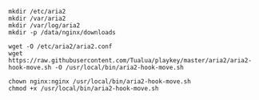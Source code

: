 
    mkdir /etc/aria2
    mkdir /var/aria2
    mkdir /var/log/aria2
    mkdir -p /data/nginx/downloads
    
    wget -O /etc/aria2/aria2.conf
    wget https://raw.githubusercontent.com/Tualua/playkey/master/aria2/aria2-hook-move.sh -O /usr/local/bin/aria2-hook-move.sh
    
    chown nginx:nginx /usr/local/bin/aria2-hook-move.sh
    chmod +x /usr/local/bin/aria2-hook-move.sh
    
    
